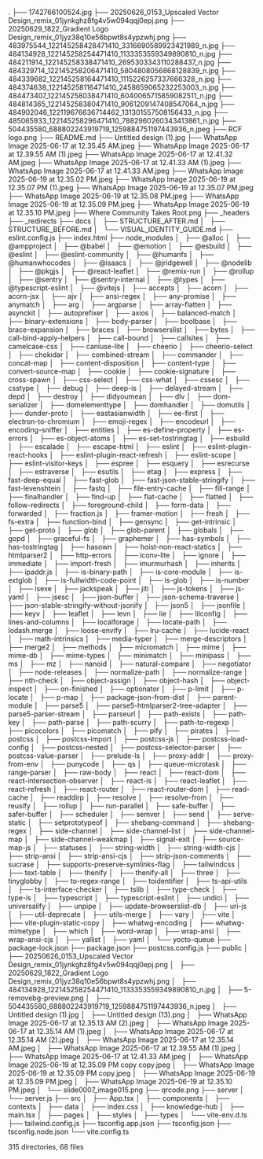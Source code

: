 .
├── 1742766100524.jpg
├── 20250626_0153_Upscaled Vector Design_remix_01jynkghz8fg4v5w094qqj0epj.png
├── 20250629_1822_Gradient Logo Design_remix_01jyz38q10e56bpwt8s4ypzwhj.png
├── 483975544_122145258428471410_3316690589923421989_n.jpg
├── 484134928_122145258254471410_1133353559349890810_n.jpg
├── 484211914_122145258338471410_2695303343110288437_n.jpg
├── 484329714_122145258206471410_5804808056868128839_n.jpg
├── 484339682_122145258164471410_1115226257337666328_n.jpg
├── 484374638_122145258116471410_2458659065232253003_n.jpg
├── 484473407_122145258038471410_6040065715859082511_n.jpg
├── 484814365_122145258380471410_9061209147408547064_n.jpg
├── 484902046_122119676636714462_131301557508156433_n.jpg
├── 485065933_122145258296471410_7882960260343413861_n.jpg
├── 504435580_688802243919719_1259884751197443936_n.jpeg
├── RCF logo.png
├── README.md
├── Untitled design (1).jpg
├── WhatsApp Image 2025-06-17 at 12.35.45 AM.jpeg
├── WhatsApp Image 2025-06-17 at 12.39.55 AM (1).jpeg
├── WhatsApp Image 2025-06-17 at 12.41.32 AM.jpeg
├── WhatsApp Image 2025-06-17 at 12.41.33 AM (1).jpeg
├── WhatsApp Image 2025-06-17 at 12.41.33 AM.jpeg
├── WhatsApp Image 2025-06-19 at 12.35.02 PM.jpeg
├── WhatsApp Image 2025-06-19 at 12.35.07 PM (1).jpeg
├── WhatsApp Image 2025-06-19 at 12.35.07 PM.jpeg
├── WhatsApp Image 2025-06-19 at 12.35.08 PM.jpeg
├── WhatsApp Image 2025-06-19 at 12.35.09 PM.jpeg
├── WhatsApp Image 2025-06-19 at 12.35.10 PM.jpeg
├── Where Community Takes Root.png
├── _headers
├── _redirects
├── docs
│   ├── STRUCTURE_AFTER.md
│   ├── STRUCTURE_BEFORE.md
│   └── VISUAL_IDENTITY_GUIDE.md
├── eslint.config.js
├── index.html
├── node_modules
│   ├── @alloc
│   ├── @ampproject
│   ├── @babel
│   ├── @emotion
│   ├── @esbuild
│   ├── @eslint
│   ├── @eslint-community
│   ├── @humanfs
│   ├── @humanwhocodes
│   ├── @isaacs
│   ├── @jridgewell
│   ├── @nodelib
│   ├── @pkgjs
│   ├── @react-leaflet
│   ├── @remix-run
│   ├── @rollup
│   ├── @sentry
│   ├── @sentry-internal
│   ├── @types
│   ├── @typescript-eslint
│   ├── @vitejs
│   ├── accepts
│   ├── acorn
│   ├── acorn-jsx
│   ├── ajv
│   ├── ansi-regex
│   ├── any-promise
│   ├── anymatch
│   ├── arg
│   ├── argparse
│   ├── array-flatten
│   ├── asynckit
│   ├── autoprefixer
│   ├── axios
│   ├── balanced-match
│   ├── binary-extensions
│   ├── body-parser
│   ├── boolbase
│   ├── brace-expansion
│   ├── braces
│   ├── browserslist
│   ├── bytes
│   ├── call-bind-apply-helpers
│   ├── call-bound
│   ├── callsites
│   ├── camelcase-css
│   ├── caniuse-lite
│   ├── cheerio
│   ├── cheerio-select
│   ├── chokidar
│   ├── combined-stream
│   ├── commander
│   ├── concat-map
│   ├── content-disposition
│   ├── content-type
│   ├── convert-source-map
│   ├── cookie
│   ├── cookie-signature
│   ├── cross-spawn
│   ├── css-select
│   ├── css-what
│   ├── cssesc
│   ├── csstype
│   ├── debug
│   ├── deep-is
│   ├── delayed-stream
│   ├── depd
│   ├── destroy
│   ├── didyoumean
│   ├── dlv
│   ├── dom-serializer
│   ├── domelementtype
│   ├── domhandler
│   ├── domutils
│   ├── dunder-proto
│   ├── eastasianwidth
│   ├── ee-first
│   ├── electron-to-chromium
│   ├── emoji-regex
│   ├── encodeurl
│   ├── encoding-sniffer
│   ├── entities
│   ├── es-define-property
│   ├── es-errors
│   ├── es-object-atoms
│   ├── es-set-tostringtag
│   ├── esbuild
│   ├── escalade
│   ├── escape-html
│   ├── eslint
│   ├── eslint-plugin-react-hooks
│   ├── eslint-plugin-react-refresh
│   ├── eslint-scope
│   ├── eslint-visitor-keys
│   ├── espree
│   ├── esquery
│   ├── esrecurse
│   ├── estraverse
│   ├── esutils
│   ├── etag
│   ├── express
│   ├── fast-deep-equal
│   ├── fast-glob
│   ├── fast-json-stable-stringify
│   ├── fast-levenshtein
│   ├── fastq
│   ├── file-entry-cache
│   ├── fill-range
│   ├── finalhandler
│   ├── find-up
│   ├── flat-cache
│   ├── flatted
│   ├── follow-redirects
│   ├── foreground-child
│   ├── form-data
│   ├── forwarded
│   ├── fraction.js
│   ├── framer-motion
│   ├── fresh
│   ├── fs-extra
│   ├── function-bind
│   ├── gensync
│   ├── get-intrinsic
│   ├── get-proto
│   ├── glob
│   ├── glob-parent
│   ├── globals
│   ├── gopd
│   ├── graceful-fs
│   ├── graphemer
│   ├── has-symbols
│   ├── has-tostringtag
│   ├── hasown
│   ├── hoist-non-react-statics
│   ├── htmlparser2
│   ├── http-errors
│   ├── iconv-lite
│   ├── ignore
│   ├── immediate
│   ├── import-fresh
│   ├── imurmurhash
│   ├── inherits
│   ├── ipaddr.js
│   ├── is-binary-path
│   ├── is-core-module
│   ├── is-extglob
│   ├── is-fullwidth-code-point
│   ├── is-glob
│   ├── is-number
│   ├── isexe
│   ├── jackspeak
│   ├── jiti
│   ├── js-tokens
│   ├── js-yaml
│   ├── jsesc
│   ├── json-buffer
│   ├── json-schema-traverse
│   ├── json-stable-stringify-without-jsonify
│   ├── json5
│   ├── jsonfile
│   ├── keyv
│   ├── leaflet
│   ├── levn
│   ├── lie
│   ├── lilconfig
│   ├── lines-and-columns
│   ├── localforage
│   ├── locate-path
│   ├── lodash.merge
│   ├── loose-envify
│   ├── lru-cache
│   ├── lucide-react
│   ├── math-intrinsics
│   ├── media-typer
│   ├── merge-descriptors
│   ├── merge2
│   ├── methods
│   ├── micromatch
│   ├── mime
│   ├── mime-db
│   ├── mime-types
│   ├── minimatch
│   ├── minipass
│   ├── ms
│   ├── mz
│   ├── nanoid
│   ├── natural-compare
│   ├── negotiator
│   ├── node-releases
│   ├── normalize-path
│   ├── normalize-range
│   ├── nth-check
│   ├── object-assign
│   ├── object-hash
│   ├── object-inspect
│   ├── on-finished
│   ├── optionator
│   ├── p-limit
│   ├── p-locate
│   ├── p-map
│   ├── package-json-from-dist
│   ├── parent-module
│   ├── parse5
│   ├── parse5-htmlparser2-tree-adapter
│   ├── parse5-parser-stream
│   ├── parseurl
│   ├── path-exists
│   ├── path-key
│   ├── path-parse
│   ├── path-scurry
│   ├── path-to-regexp
│   ├── picocolors
│   ├── picomatch
│   ├── pify
│   ├── pirates
│   ├── postcss
│   ├── postcss-import
│   ├── postcss-js
│   ├── postcss-load-config
│   ├── postcss-nested
│   ├── postcss-selector-parser
│   ├── postcss-value-parser
│   ├── prelude-ls
│   ├── proxy-addr
│   ├── proxy-from-env
│   ├── punycode
│   ├── qs
│   ├── queue-microtask
│   ├── range-parser
│   ├── raw-body
│   ├── react
│   ├── react-dom
│   ├── react-intersection-observer
│   ├── react-is
│   ├── react-leaflet
│   ├── react-refresh
│   ├── react-router
│   ├── react-router-dom
│   ├── read-cache
│   ├── readdirp
│   ├── resolve
│   ├── resolve-from
│   ├── reusify
│   ├── rollup
│   ├── run-parallel
│   ├── safe-buffer
│   ├── safer-buffer
│   ├── scheduler
│   ├── semver
│   ├── send
│   ├── serve-static
│   ├── setprototypeof
│   ├── shebang-command
│   ├── shebang-regex
│   ├── side-channel
│   ├── side-channel-list
│   ├── side-channel-map
│   ├── side-channel-weakmap
│   ├── signal-exit
│   ├── source-map-js
│   ├── statuses
│   ├── string-width
│   ├── string-width-cjs
│   ├── strip-ansi
│   ├── strip-ansi-cjs
│   ├── strip-json-comments
│   ├── sucrase
│   ├── supports-preserve-symlinks-flag
│   ├── tailwindcss
│   ├── text-table
│   ├── thenify
│   ├── thenify-all
│   ├── three
│   ├── tinyglobby
│   ├── to-regex-range
│   ├── toidentifier
│   ├── ts-api-utils
│   ├── ts-interface-checker
│   ├── tslib
│   ├── type-check
│   ├── type-is
│   ├── typescript
│   ├── typescript-eslint
│   ├── undici
│   ├── universalify
│   ├── unpipe
│   ├── update-browserslist-db
│   ├── uri-js
│   ├── util-deprecate
│   ├── utils-merge
│   ├── vary
│   ├── vite
│   ├── vite-plugin-static-copy
│   ├── whatwg-encoding
│   ├── whatwg-mimetype
│   ├── which
│   ├── word-wrap
│   ├── wrap-ansi
│   ├── wrap-ansi-cjs
│   ├── yallist
│   ├── yaml
│   └── yocto-queue
├── package-lock.json
├── package.json
├── postcss.config.js
├── public
│   ├── 20250626_0153_Upscaled Vector Design_remix_01jynkghz8fg4v5w094qqj0epj.png
│   ├── 20250629_1822_Gradient Logo Design_remix_01jyz38q10e56bpwt8s4ypzwhj.png
│   ├── 484134928_122145258254471410_1133353559349890810_n.jpg
│   ├── 5-removebg-preview.png
│   ├── 504435580_688802243919719_1259884751197443936_n.jpeg
│   ├── Untitled design (1).jpg
│   ├── Untitled design (13).png
│   ├── WhatsApp Image 2025-06-17 at 12.35.13 AM (2).jpeg
│   ├── WhatsApp Image 2025-06-17 at 12.35.14 AM (1).jpeg
│   ├── WhatsApp Image 2025-06-17 at 12.35.14 AM (2).jpeg
│   ├── WhatsApp Image 2025-06-17 at 12.35.14 AM.jpeg
│   ├── WhatsApp Image 2025-06-17 at 12.39.55 AM (1).jpeg
│   ├── WhatsApp Image 2025-06-17 at 12.41.33 AM.jpeg
│   ├── WhatsApp Image 2025-06-19 at 12.35.09 PM copy copy.jpeg
│   ├── WhatsApp Image 2025-06-19 at 12.35.09 PM copy.jpeg
│   ├── WhatsApp Image 2025-06-19 at 12.35.09 PM.jpeg
│   ├── WhatsApp Image 2025-06-19 at 12.35.10 PM.jpeg
│   └── slide0007_image015.png
├── qrcode.png
├── server
│   └── server.js
├── src
│   ├── App.tsx
│   ├── components
│   ├── contexts
│   ├── data
│   ├── index.css
│   ├── knowledge-hub
│   ├── main.tsx
│   ├── pages
│   ├── styles
│   ├── types
│   └── vite-env.d.ts
├── tailwind.config.js
├── tsconfig.app.json
├── tsconfig.json
├── tsconfig.node.json
└── vite.config.ts

315 directories, 68 files
